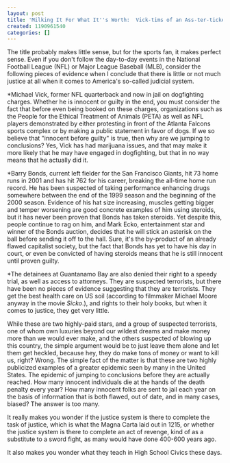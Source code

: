 ```yaml
---
layout: post
title: 'Milking It For What It''s Worth:  Vick-tims of an Ass-ter-ticked Society'
created: 1190961540
categories: []
---
```

The title probably makes little sense, but for the sports fan, it makes perfect sense.  Even if you don't follow the day-to-day events in the National Football League (NFL) or Major League Baseball (MLB), consider the following pieces of evidence when I conclude that there is little or not much justice at all when it comes to America's so-called judicial system.

*Michael Vick, former NFL quarterback and now in jail on dogfighting charges.  Whether he is innocent or guilty in the end, you must consider the fact that before even being booked on these charges, organizations such as the People for the Ethical Treatment of Animals (PETA) as well as NFL players demonstrated by either protesting in front of the Atlanta Falcons sports complex or by making a public statement in favor of dogs.  If we so believe that "innocent before guilty" is true, then why are we jumping to conclusions?  Yes, Vick has had marijuana issues, and that may make it more likely that he may have engaged in dogfighting, but that in no way means that he actually did it.

*Barry Bonds, current left fielder for the San Francisco Giants, hit 73 home runs in 2001 and has hit 762 for his career, breaking the all-time home run record.  He has been suspected of taking performance enhancing drugs somewhere between the end of the 1999 season and the beginning of the 2000 season.  Evidence of his hat size increasing, muscles getting bigger and temper worsening are good concrete examples of him using steroids, but it has never been proven that Bonds has taken steroids.  Yet despite this, people continue to rag on him, and Mark Ecko, entertainment star and winner of the Bonds auction, decides that he will stick an asterisk on the ball before sending it off to the hall.  Sure, it's the by-product of an already flawed capitalist society, but the fact that Bonds has yet to have his day in court, or even be convicted of having steroids means that he is still innocent until proven guilty.

*The detainees at Guantanamo Bay are also denied their right to a speedy trial, as well as access to attorneys.  They are suspected terrorists, but there have been no pieces of evidence suggesting that they are terrorists.  They get the best health care on US soil (according to filmmaker Michael Moore anyway in the movie <i>Sicko</i>.), and rights to their holy books, but when it comes to justice, they get very little.

While these are two highly-paid stars, and a group of suspected terrorists, one of whom own luxuries beyond our wildest dreams and make money more than we would ever make, and the others suspected of blowing up this country, the simple argument would be to just leave them alone and let them get heckled, because hey, they do make tons of money or want to kill us, right?  Wrong.  The simple fact of the matter is that these are two highly publicized examples of a greater epidemic seen by many in the United States.  The epidemic of jumping to conclusions before they are actually reached.  How many innocent individuals die at the hands of the death penalty every year?  How many innocent folks are sent to jail each year on the basis of information that is both flawed, out of date, and in many cases, biased?  The answer is too many.  

It really makes you wonder if the justice system is there to complete the task of justice, which is what the Magna Carta laid out in 1215, or whether the justice system is there to complete an act of revenge, kind of as a substitute to a sword fight, as many would have done 400-600 years ago.

It also makes you wonder what they teach in High School Civics these days.

